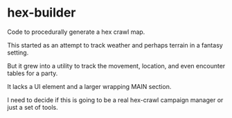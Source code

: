 # hex-builder
Code to procedurally generate a hex crawl map.

This started as an attempt to track weather and perhaps terrain in a fantasy setting.

But it grew into a utility to track the movement, location, and even encounter tables for a party.

It lacks a UI element and a larger wrapping MAIN section.

I need to decide if this is going to be a real hex-crawl campaign manager or just a set of tools.
